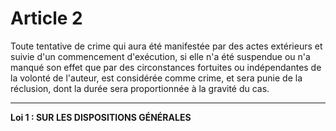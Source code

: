 # Article 2
Toute tentative de crime qui aura été manifestée par des actes extérieurs et
suivie d'un commencement d'exécution, si elle n'a été suspendue ou n'a manqué son
effet que par des circonstances fortuites ou indépendantes de la volonté de l'auteur, est
considérée comme crime, et sera punie de la réclusion, dont la durée sera
proportionnée à la gravité du cas.

***
**Loi 1 : SUR LES DISPOSITIONS GÉNÉRALES**